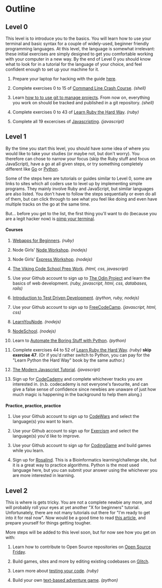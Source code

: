 # Outline

## Level 0
This level is to introduce you to the basics. You will learn how to use your
terminal and basic syntax for a couple of widely-used, beginner friendly programming languages.
At this level, the language is somewhat irrelevant: these initial exercises
are simply designed to get you comfortable working with your computer in a new
way. By the end of Level 0 you should know what to look for in a tutorial for
the language of your choice, and feel confident enough to set up your machine
for it.

1. Prepare your laptop for hacking with the guide [here](https://github.com/fouralarmfire/square-one/blob/master/machine-setup.md#mac-osx-setup).

1. Complete exercises 0 to 15 of [Command Line Crash Course](https://learnpythonthehardway.org/python3/appendixa.html). _(shell)_

1. Learn [how to to use git to manage projects](https://queenofdowntime.com/resources/tutorials/git). From now on, everything you work on should be tracked and published in a git repository. _(shell)_

1. Complete exercises 0 to 43 of [Learn Ruby the Hard Way](https://learnrubythehardway.org/book/). _(ruby)_

1. Complete all 19 excercises of [Javascripting](https://github.com/workshopper/javascripting#javascripting). _(javascript)_


## Level 1
By the time you start this level, you should have some idea of where you would
like to take your studies (or maybe not, but don't worry). You therefore can
chose to narrow your focus (skip the Ruby stuff and focus on JavaScript), have a
go at all given steps, or try something completely different like [Go](https://tour.golang.org/welcome/1)
or [Python](https://learncodethehardway.org/python/).

Some of the steps here are tutorials or guides similar to Level 0, some are
links to sites which all coders use to level up by implementing simple programs.
They mainly involve Ruby and JavaScript, but similar languages are also listed.
You don't have to follow the steps sequentially or even do all of them, but can
click through to see what you feel like doing and even have multiple tracks on
the go at the same time.

But... before you get to the list, the first thing you'll want to do (because
you are a legit hacker now) is [pimp your terminal](http://jilles.me/badassify-your-terminal-and-shell/).

#### Courses
1. [Webapps for Beginners](http://webapps-for-beginners.rubymonstas.org/index.html). _(ruby)_

1. Node Girls' [Node Workshop](https://github.com/node-girls/node-workshop/blob/master/README.md). _(nodejs)_

1. Node Girls' [Express Workshop](https://github.com/node-girls/express-workshop/blob/master/README.md). _(nodejs)_

1. [The Viking Code School Prep Work](http://www.vikingcodeschool.com/prep). _(html, css, javascript)_

1. Use your Github account to sign up to [The Odin Project](https://www.theodinproject.com/home) and learn the basics of web development. _(ruby, javascript, html, css, databases, rails)_

1. [Introduction to Test Driven Development](https://github.com/fouralarmfire/square-one/blob/master/tutorials/fizzbuzz-tdd.md#intro-to-test-driven-development-fizzbuzz). _(python, ruby, nodejs)_

1. Use your Github account to sign up to [FreeCodeCamp](https://www.freecodecamp.org/). _(javascript, html, css)_

1. [LearnYouNode](https://github.com/workshopper/learnyounode). _(nodejs)_

1. [NodeSchool](https://nodeschool.io/). _(nodejs)_

1. Learn to [Automate the Boring Stuff with Python](https://automatetheboringstuff.com/). _(python)_

1. Complete exercises 44 to 52 of [Learn Ruby the Hard Way](https://learnrubythehardway.org/book/). _(ruby)_ **skip exercise 47**. (Or if you'd rather switch to Python, you can pay for the "Learn Python the Hard Way" book by the same author.)

1. [The Modern Javascript Tutorial](https://javascript.info/). _(javascript)_

1. Sign up for [CodeCademy](https://www.codecademy.com/) and complete whichever
tracks you are interested in. (n.b. codecademy is not everyone's favourite, and can give
a false sense of confidence since newbies are unaware of just how much magic is
happening in the background to help them along.)

#### Practice, practice, practice

1. Use your Github account to sign up to [CodeWars](https://www.codewars.com/) and select
the language(s) you want to learn.

1. Use your Github account to sign up for [Exercism](http://exercism.io/) and select
the language(s) you'd like to improve.

1. Use your Github account to sign up for [CodingGame](https://www.codingame.com) and
build games while you learn.

1. Sign up for [Rosalind](http://rosalind.info/problems/locations/). This is
a Bioinformatics learning/challenge site, but it is a great way to practice
algorithms. Python is the most used language here, but you can submit your answer
using the whichever you are more interested in learning.


## Level 2
This is where is gets tricky. You are not a complete newbie any more, and will
probably roll your eyes at yet another "X for beginners" tutorial. Unfortunately,
there are not many tutorials out there for "I'm ready to get into it for real now".
Now would be a good time to read [this article](http://www.vikingcodeschool.com/posts/why-learning-to-code-is-so-damn-hard), and prepare yourself for things
getting tougher.

More steps will be added to this level soon, but for now see how you get on with:

1. Learn how to contribute to Open Source repositories on [Open Source Friday](https://opensourcefriday.com/).

1. Build games, sites and more by editing existing codebases on [Glitch](https://glitch.com/).

1. Learn more about [testing your code](http://testing-for-beginners.rubymonstas.org/). _(ruby)_

1. Build your own [text-based adventure game](https://github.com/Callisto13/epacseon). _(python)_

